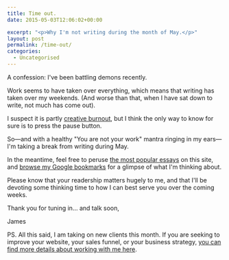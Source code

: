 ```yaml
---
title: Time out.
date: 2015-05-03T12:06:02+00:00

excerpt: "<p>Why I'm not writing during the month of May.</p>"
layout: post
permalink: /time-out/
categories:
  - Uncategorised
---
```

<p>A confession: I've been battling demons recently.</p>

<p>Work seems to have taken over everything, which means that writing has taken over my weekends. (And worse than that, when I have sat down to write, not much has come out).</p>

<p>I suspect it is partly <a href="http://scottberkun.com/2015/my-creative-burnout/">creative burnout</a>, but I think the only way to know for sure is to press the pause button.</p>

<p>So—and with a healthy "You are not your work" mantra ringing in my ears—I'm taking a break from writing during May.</p>

<p>In the meantime, feel free to peruse <a href="http://greig.cc/?tag=popular">the most popular essays</a> on this site, and <a href="https://bitly.com/greigthink">browse my Google bookmarks</a> for a glimpse of what I'm thinking about. </p>

<p>Please know that your readership matters hugely to me, and that I'll be devoting some thinking time to how I can best serve you over the coming weeks.</p>

<p>Thank you for tuning in... and talk soon,</p>

<p>James</p>

<p>PS. All this said, I am taking on new clients this month. If you are seeking to improve your website, your sales funnel, or your business strategy, <a href="http://greig.cc/design-and-strategy/">you can find more details about working with me here</a>. </p>